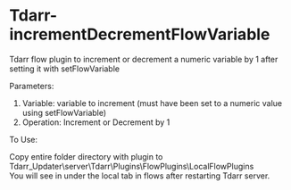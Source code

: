 # Tdarr-incrementDecrementFlowVariable
Tdarr flow plugin to increment or decrement a numeric variable by 1 after setting it with setFlowVariable

Parameters:

1. Variable: variable to increment (must have been set to a numeric value using setFlowVariable)
2. Operation: Increment or Decrement by 1

To Use:

Copy entire folder directory with plugin to Tdarr_Updater\server\Tdarr\Plugins\FlowPlugins\LocalFlowPlugins\
You will see in under the local tab in flows after restarting Tdarr server.
